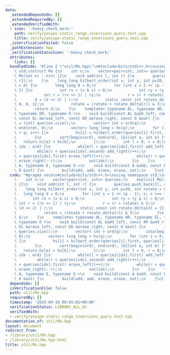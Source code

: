 ```yaml
---
data:
  _extendedDependsOn: []
  _extendedRequiredBy: []
  _extendedVerifiedWith:
  - icon: ':heavy_check_mark:'
    path: verify/yosupo-static_range_inversions_query.test.cpp
    title: verify/yosupo-static_range_inversions_query.test.cpp
  _isVerificationFailed: false
  _pathExtension: hpp
  _verificationStatusIcon: ':heavy_check_mark:'
  attributes:
    links: []
  bundledCode: "#line 2 \"util/Mo.hpp\"\n#include<bits/stdc++.h>\nusing namespace\
    \ std;\nstruct Mo {\n    int n;\n    vector<pair<int, int>> queries;\n    explicit\
    \ Mo(int n) : n(n) {}\n    void add(int l, int r) {\n        queries.push_back({l,\
    \ r});\n    }\n    long long hilbert_order(int x, int y, int p=20, int rotate\
    \ = 0) {\n        long long d = 0;\n        for (int s = 1 << (p - 1); s; s >>=\
    \ 1) {\n            int rx = (x & s) > 0;\n            int ry = (y & s) > 0;\n\
    \            int r = (rx << 1) | ry;\n            r = (r + rotate) & 3;\n    \
    \        d = (d << 2) | r;\n            static const int rotate_delta[4] = {3,\
    \ 0, 0, 1};\n            rotate = (rotate + rotate_delta[r]) & 3;\n        }\n\
    \        return d;\n    }\n    template< typename AL, typename AR, typename EL,\
    \ typename ER, typename O >\n    void build(const AL &add_left, const AR &add_right,\
    \ const EL &erase_left, const ER &erase_right, const O &out) {\n        int q\
    \ = (int) queries.size();\n        vector< int > ord(q);\n        iota(begin(ord),\
    \ end(ord), 0);\n        vector< long long > hs(q);\n        for (int i = 0; i\
    \ < q; i++) {\n            hs[i] = hilbert_order(queries[i].first, queries[i].second);\n\
    \        }\n        sort(begin(ord), end(ord), [&](int a, int b) {\n         \
    \   return hs[a] < hs[b];\n        });\n        int l = 0, r = 0;\n        for(auto\
    \ idx : ord) {\n            while(l > queries[idx].first) add_left(--l);\n   \
    \         while(r < queries[idx].second) add_right(r++);\n            while(l\
    \ < queries[idx].first) erase_left(l++);\n            while(r > queries[idx].second)\
    \ erase_right(--r);\n            out(idx);\n        }\n    }\n    template< typename\
    \ A, typename E, typename O >\n    void build(const A &add, const E &erase, const\
    \ O &out) {\n        build(add, add, erase, erase, out);\n    }\n};\n"
  code: "#pragma once\n#include<bits/stdc++.h>\nusing namespace std;\nstruct Mo {\n\
    \    int n;\n    vector<pair<int, int>> queries;\n    explicit Mo(int n) : n(n)\
    \ {}\n    void add(int l, int r) {\n        queries.push_back({l, r});\n    }\n\
    \    long long hilbert_order(int x, int y, int p=20, int rotate = 0) {\n     \
    \   long long d = 0;\n        for (int s = 1 << (p - 1); s; s >>= 1) {\n     \
    \       int rx = (x & s) > 0;\n            int ry = (y & s) > 0;\n           \
    \ int r = (rx << 1) | ry;\n            r = (r + rotate) & 3;\n            d =\
    \ (d << 2) | r;\n            static const int rotate_delta[4] = {3, 0, 0, 1};\n\
    \            rotate = (rotate + rotate_delta[r]) & 3;\n        }\n        return\
    \ d;\n    }\n    template< typename AL, typename AR, typename EL, typename ER,\
    \ typename O >\n    void build(const AL &add_left, const AR &add_right, const\
    \ EL &erase_left, const ER &erase_right, const O &out) {\n        int q = (int)\
    \ queries.size();\n        vector< int > ord(q);\n        iota(begin(ord), end(ord),\
    \ 0);\n        vector< long long > hs(q);\n        for (int i = 0; i < q; i++)\
    \ {\n            hs[i] = hilbert_order(queries[i].first, queries[i].second);\n\
    \        }\n        sort(begin(ord), end(ord), [&](int a, int b) {\n         \
    \   return hs[a] < hs[b];\n        });\n        int l = 0, r = 0;\n        for(auto\
    \ idx : ord) {\n            while(l > queries[idx].first) add_left(--l);\n   \
    \         while(r < queries[idx].second) add_right(r++);\n            while(l\
    \ < queries[idx].first) erase_left(l++);\n            while(r > queries[idx].second)\
    \ erase_right(--r);\n            out(idx);\n        }\n    }\n    template< typename\
    \ A, typename E, typename O >\n    void build(const A &add, const E &erase, const\
    \ O &out) {\n        build(add, add, erase, erase, out);\n    }\n};\n"
  dependsOn: []
  isVerificationFile: false
  path: util/Mo.hpp
  requiredBy: []
  timestamp: '2025-04-18 08:05:01+00:00'
  verificationStatus: LIBRARY_ALL_AC
  verifiedWith:
  - verify/yosupo-static_range_inversions_query.test.cpp
documentation_of: util/Mo.hpp
layout: document
redirect_from:
- /library/util/Mo.hpp
- /library/util/Mo.hpp.html
title: util/Mo.hpp
---
```

